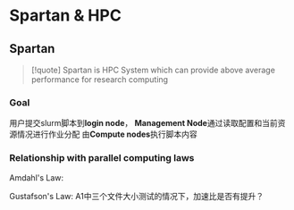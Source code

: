# Spartan & HPC

## Spartan

> [!quote]
> Spartan is HPC System which can provide above average performance for research computing

### Goal 

用户提交slurm脚本到**login node**， **Management Node**通过读取配置和当前资源情况进行作业分配 由**Compute nodes**执行脚本内容

### Relationship with parallel computing laws

Amdahl's Law:

Gustafson's Law: A1中三个文件大小测试的情况下，加速比是否有提升？
